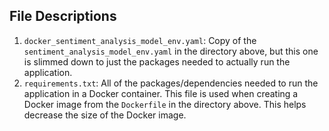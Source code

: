 ## File Descriptions
1. `docker_sentiment_analysis_model_env.yaml`: Copy of the `sentiment_analysis_model_env.yaml` in the directory above, but this one is slimmed down to just the packages needed to actually run the application.
2. `requirements.txt`: All of the packages/dependencies needed to run the application in a Docker container. This file is used when creating a Docker image from the `Dockerfile` in the directory above. This helps decrease the size of the Docker image.

